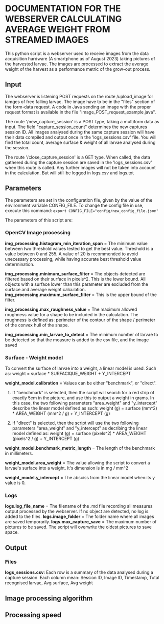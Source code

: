 # DOCUMENTATION FOR THE WEBSERVER CALCULATING AVERAGE WEIGHT FROM STREAMED IMAGES
This python script is a webserver used to receive images from the data acquisition hardware (A smartphone as of August 2023) taking pictures of the harvested larvae. The images are processed to extract the average weight of the harvest as a performance metric of the grow-out process.

## Input
The webserver is listening POST requests on the route /upload_image for iamges of free falling larvae. The image have to be in the "files" section of the form-data request. A code in Java sending an image with the proper request format is available in the file "image_POST_request_example.java".

The route '/new_capture_session' is a POST type, taking a multiform data as input. The field "capture_session_count" determines the new captures session ID. All images analysed during the same capture session will have their data compiled and output once in the 'logs_sessions.csv' file. You will find the total count, average surface & weight of all larvae analysed during the session.

The route '/close_capture_session' is a GET type. When called, the data gathered during the capture session are saved in the 'logs_sessions.csv' when this route is called. Any further images will not be taken into account in the calculation. But will still be logged in logs.csv and logs.txt

## Parameters
The parameters are set in the configuration file, given by the value of the environment variable CONFIG_FILE.
To change the config file in use, execute this command:
`export CONFIG_FILE="config/new_config_file.json"`

The parameters of this script are:

### OpenCV Image processing
**img_processing.histogram_min_iteration_span** = The minimum value between two threshold values tested to get the best value.
Threshold is a value between 0 and 255. A value of 20 is recommended to avoid unecessary processing, while having accurate best threshold value determination.

**img_processing.minimum_surface_filter** = The objects detected are filtered based on their surface in pixels^2. This is the lower bound. All objects with a surface lower than this parameter are excluded from the surface and average weight calculation.
**img_processing.maximum_surface_filter** = This is the upper bound of the filter.

**img_processing.max_roughness_value** = The maximum allowed roughness value for a shape to be included in the calculation. The roughness is defined as: perimeter of the contour of the shape / perimeter of the convex hull of the shape.

**img_processing.min_larvae_to_detect** = The minimum number of larvae to be detected so that the measure is added to the csv file, and the image saved

### Surface - Weight model
To convert the surface of larvae into a weight, a linear model is used.
Such as: weight = surface * SURFACIQUE_WEIGHT + Y_INTERCEPT

**weight_model.calibration** = Values can be either "benchmark", or "direct".
1. If "benchmark" is selected, then the script will search for a red strip of exactly 5cm in the picture, and use this to output a weight in grams. 
In this case, the two following parameters "area_weight" and "y_intercept" describe the linear model defined as such:
weight (g) = surface (mm^2) * AREA_WEIGHT (mm^2 / g) + Y_INTERCEPT (g)

2. If "direct" is selected, then the script will use the two following parameters "area_weight" and "y_intercept" as decribing the linear model defined as:
weight (g) = surface (pixels^2) * AREA_WEIGHT (pixels^2 / g) + Y_INTERCEPT (g)

**weight_model.benchmark_metric_length** = The length of the benchmark in millimeters.

**weight_model.area_weight** = The value allowing the script to convert a larvae's surface into a weight. It's dimension is in mg / mm^2

**weight_model.y_intercept** = The absciss from the linear model when its y value is 0. 

### Logs
**logs.log_file_name** = The filename of the .md file recording all measures output processed by the webserver.
If no object are detected, no log is added to the files.
**logs.image_folder** = The folder name where all images are saved temporarily.
**logs.max_capture_save** = The maximum number of pictures to be saved. The script will overwrite the oldest pictures to save space.

## Output
### Files
**logs_sessions.csv**: Each row is a summary of the data analysed during a capture session.
Each column mean: Session ID, Image ID, Timestamp, Total recognised larvae, Avg surface, Avg weight


## Image processing algorithm
## Processing speed